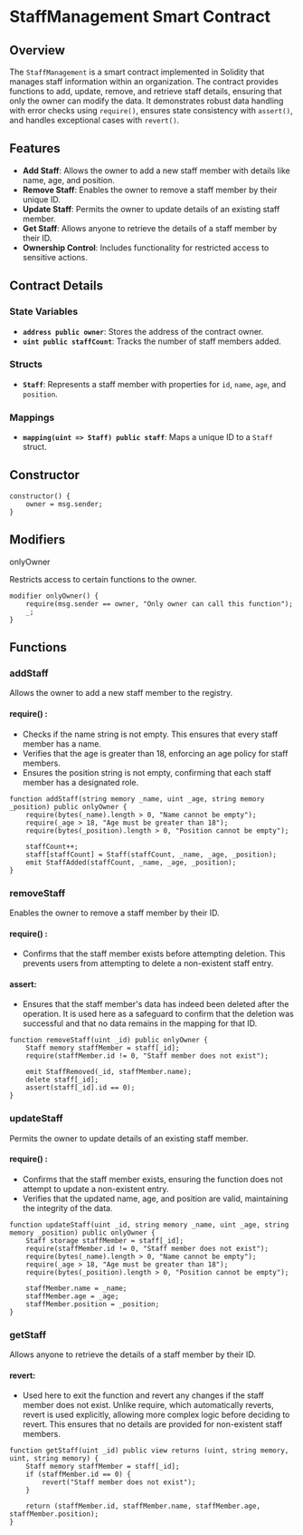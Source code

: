 # StaffManagement Smart Contract

## Overview

The `StaffManagement` is a smart contract implemented in Solidity that manages staff information within an organization. The contract provides functions to add, update, remove, and retrieve staff details, ensuring that only the owner can modify the data. It demonstrates robust data handling with error checks using `require()`, ensures state consistency with `assert()`, and handles exceptional cases with `revert()`.

## Features

- **Add Staff**: Allows the owner to add a new staff member with details like name, age, and position.
- **Remove Staff**: Enables the owner to remove a staff member by their unique ID.
- **Update Staff**: Permits the owner to update details of an existing staff member.
- **Get Staff**: Allows anyone to retrieve the details of a staff member by their ID.
- **Ownership Control**: Includes functionality for restricted access to sensitive actions.

## Contract Details

### State Variables

- **`address public owner`**: Stores the address of the contract owner.
- **`uint public staffCount`**: Tracks the number of staff members added.

### Structs

- **`Staff`**: Represents a staff member with properties for `id`, `name`, `age`, and `position`.

### Mappings

- **`mapping(uint => Staff) public staff`**: Maps a unique ID to a `Staff` struct.

## Constructor

```
constructor() {
    owner = msg.sender;
}
```

## Modifiers
onlyOwner

Restricts access to certain functions to the owner.
```
modifier onlyOwner() {
    require(msg.sender == owner, "Only owner can call this function");
    _;
}
```

## Functions
### addStaff

Allows the owner to add a new staff member to the registry.

#### require() :

- Checks if the name string is not empty. This ensures that every staff member has a name.
- Verifies that the age is greater than 18, enforcing an age policy for staff members.
- Ensures the position string is not empty, confirming that each staff member has a designated role.


```
function addStaff(string memory _name, uint _age, string memory _position) public onlyOwner {
    require(bytes(_name).length > 0, "Name cannot be empty");
    require(_age > 18, "Age must be greater than 18");
    require(bytes(_position).length > 0, "Position cannot be empty");

    staffCount++;
    staff[staffCount] = Staff(staffCount, _name, _age, _position);
    emit StaffAdded(staffCount, _name, _age, _position);
}
```


### removeStaff

Enables the owner to remove a staff member by their ID.

#### require() :

- Confirms that the staff member exists before attempting deletion. This prevents users from attempting to delete a non-existent staff entry.

#### assert:

- Ensures that the staff member's data has indeed been deleted after the operation. It is used here as a safeguard to confirm that the deletion was successful and that no data remains in the mapping for that ID.

```
function removeStaff(uint _id) public onlyOwner {
    Staff memory staffMember = staff[_id];
    require(staffMember.id != 0, "Staff member does not exist");

    emit StaffRemoved(_id, staffMember.name);
    delete staff[_id];
    assert(staff[_id].id == 0);
}
```

### updateStaff

Permits the owner to update details of an existing staff member.


#### require() :

- Confirms that the staff member exists, ensuring the function does not attempt to update a non-existent entry.
- Verifies that the updated name, age, and position are valid, maintaining the integrity of the data.

```
function updateStaff(uint _id, string memory _name, uint _age, string memory _position) public onlyOwner {
    Staff storage staffMember = staff[_id];
    require(staffMember.id != 0, "Staff member does not exist");
    require(bytes(_name).length > 0, "Name cannot be empty");
    require(_age > 18, "Age must be greater than 18");
    require(bytes(_position).length > 0, "Position cannot be empty");

    staffMember.name = _name;
    staffMember.age = _age;
    staffMember.position = _position;
}

```


### getStaff

Allows anyone to retrieve the details of a staff member by their ID.

#### revert:
- Used here to exit the function and revert any changes if the staff member does not exist. Unlike require, which automatically reverts, revert is used explicitly, allowing more complex logic before deciding to revert. This ensures that no details are provided for non-existent staff members.

```
function getStaff(uint _id) public view returns (uint, string memory, uint, string memory) {
    Staff memory staffMember = staff[_id];
    if (staffMember.id == 0) {
        revert("Staff member does not exist");
    }

    return (staffMember.id, staffMember.name, staffMember.age, staffMember.position);
}

```
